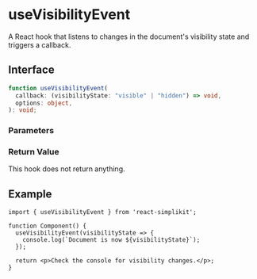 # useVisibilityEvent

A React hook that listens to changes in the document's visibility state and triggers a callback.

## Interface
```ts
function useVisibilityEvent(
  callback: (visibilityState: "visible" | "hidden") => void,
  options: object,
): void;

```

### Parameters

<Interface
  required
  name="callback"
  type="(visibilityState: 'visible' | 'hidden') => void"
  description="A function to be called when the visibility state changes. It receives the current visibility state ('visible' or 'hidden') as an argument."
/>

<Interface
  name="options"
  type="object"
  description="Optional configuration for the hook."
  :nested="[
    {
      name: 'options.immediate',
      type: 'boolean',
      defaultValue: 'false',
      description:
        'If true, the callback is invoked immediately upon mounting with the current visibility state.',
    },
  ]"
/>

### Return Value

This hook does not return anything.

## Example

```tsx
import { useVisibilityEvent } from 'react-simplikit';

function Component() {
  useVisibilityEvent(visibilityState => {
    console.log(`Document is now ${visibilityState}`);
  });

  return <p>Check the console for visibility changes.</p>;
}
```
  